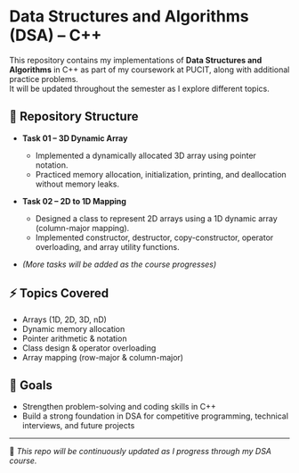 # Data Structures and Algorithms (DSA) – C++

This repository contains my implementations of **Data Structures and Algorithms** in C++ as part of my coursework at PUCIT, along with additional practice problems.  
It will be updated throughout the semester as I explore different topics.

## 📂 Repository Structure
- **Task 01 – 3D Dynamic Array**  
  - Implemented a dynamically allocated 3D array using pointer notation.  
  - Practiced memory allocation, initialization, printing, and deallocation without memory leaks.  

- **Task 02 – 2D to 1D Mapping**  
  - Designed a class to represent 2D arrays using a 1D dynamic array (column-major mapping).  
  - Implemented constructor, destructor, copy-constructor, operator overloading, and array utility functions.  

- *(More tasks will be added as the course progresses)*  

## ⚡ Topics Covered
- Arrays (1D, 2D, 3D, nD)
- Dynamic memory allocation
- Pointer arithmetic & notation
- Class design & operator overloading
- Array mapping (row-major & column-major)

## 🚀 Goals
- Strengthen problem-solving and coding skills in C++  
- Build a strong foundation in DSA for competitive programming, technical interviews, and future projects  

---

📌 *This repo will be continuously updated as I progress through my DSA course.*
